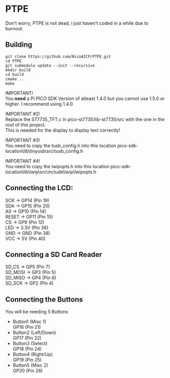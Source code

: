 # PTPE 
Don't worry, PTPE is not dead, i just haven't coded in a while due to burnout.
## Building

    git clone https://github.com/NicoAICP/PTPE.git
    cd PTPE
    git submodule update --init --recursive
    mkdir build
    cd build
    cmake ..
    make

IMPORTANT!  
You **need** a Pi PICO SDK Version of atleast 1.4.0 but you cannot use 1.5.0 or higher. I recommend using 1.4.0

IMPORTANT #2!  
Replace the ST7735_TFT.c in pico-st7735/lib-st7735/src with the one in the root of this project.  
This is needed for the display to display text correctly!

IMPORTANT #3!  
You need to copy the tusb_config.h into this location pico-sdk-location\lib\tinyusb\src\tusb_config.h

IMPORTANT #4!  
You need to copy the lwipopts.h into this location pico-sdk-location\lib\lwip\src\include\lwip\lwipopts.h  


## Connecting the LCD:
SCK -> GP14 (Pin 19)  
SDA -> GP15 (Pin 20)  
A0 -> GP10 (Pin 14)  
RESET -> GP11 (Pin 15)  
CS -> GP9 (Pin 12)  
LED -> 3.3V (Pin 36)  
GND -> GND (Pin 38)  
VCC -> 5V (Pin 40)

## Connecting a SD Card Reader
SD_CS -> GP5 (Pin 7)  
SD_MOSI -> GP3 (Pin 5)  
SD_MISO -> GP4 (Pin 6)  
SD_SCK -> GP2 (Pin 4)  
  
## Connecting the Buttons  
You will be needing 5 Buttons  
- Button1 (Misc 1)  
GP16 (Pin 21)  
- Button2 (Left/Down)  
GP17 (Pin 22)  
- Button3 (Select)  
GP18 (Pin 24)  
- Button4 (Right/Up)  
GP19 (Pin 25)  
- Button5 (Misc 2)  
GP20 (Pin 26)
